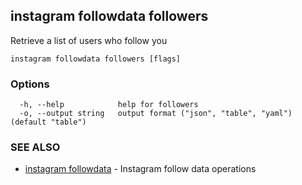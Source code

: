 ## instagram followdata followers

Retrieve a list of users who follow you

```
instagram followdata followers [flags]
```

### Options

```
  -h, --help            help for followers
  -o, --output string   output format ("json", "table", "yaml") (default "table")
```

### SEE ALSO

* [instagram followdata](instagram_followdata.md)	 - Instagram follow data operations

